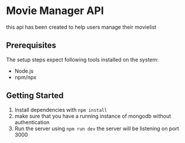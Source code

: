 # Movie Manager API

this api has been created to help users manage their movielist
## Prerequisites

The setup steps expect following tools installed on the system:

- Node.js
- npm/npx

## Getting Started

1. Install dependencies with `npm install`
2. make sure that you have a running instance of mongodb without authentication 
3. Run the server using `npm run dev` the server will be listening on port 3000